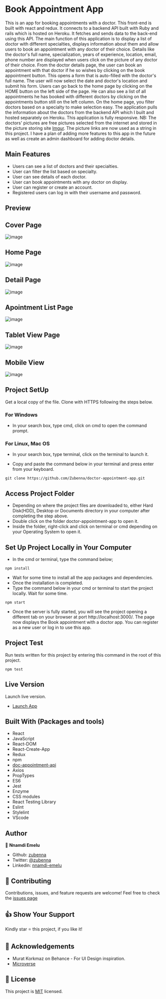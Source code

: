 # Book Appointment App
This is an app for booking appointments with a doctor. This front-end is built with react and redux. It connects to a backend API built with Ruby and rails which is hosted on Heroku. It fetches and sends data to the back-end using this API. The main function of this application is to display a list of doctor with different specialties, displays information about them and allow users to book an appointment with any doctor of their choice. Details like the doctor's full name, specialization, years of experience, location, email, phone number are displayed when users click on the picture of any doctor of their choice. From the doctor details page, the user can book an appointment with that doctor if he so wishes by clicking on the book appointment button. This opens a form that is auto-filled with the doctor's full name. The user will now select the date and doctor's location and submit his form. Users can go back to the home page by clicking on the HOME button on the left side of the page. He can also see a list of all appointments he has booked with different doctors by clicking on the appointments button still on the left column. On the home page, you filter doctors based on a specialty to make selection easy. The application pulls the information about the doctors from the backend API which I built and hosted separately on Heroku. This application is fully responsive.
NB: The doctors' pictures are free pictures selected from the internet and stored in the picture storing site [Imgur](https://imgur.com/). The picture links are now used as a string in this project. I have a plan of adding more features to this app in the future as well as create an admin dashboard for adding doctor details.

## Main Features
- Users can see a list of doctors and their specialties.
- User can filter the list based on specialty.
- User can see details of each doctor.
- User can book appointments with any doctor on display.
- User can register or create an account.
- Registered users can log in with their username and password.

## Preview

## Cover Page
![image](images/cover-page.png)

## Home Page
![image](images/Home-page.png)

## Detail Page
![image](images/details-page.png)

## Apointment List Page
![image](images/appointmenta.png)

## Tablet View Page
![image](images/tablet-view.png)

## Mobile View
![image](images/mobile-view.png)

## Project SetUp
Get a local copy of the file. Clone with HTTPS following the steps below.

### For Windows
- In your search box, type cmd, click on cmd to open the command prompt.

### For Linux, Mac OS
- In your search box, type terminal, click on the terminal to launch it.

- Copy and paste the command below in your terminal and press enter from your keyboard.
```
git clone https://github.com/Zubenna/doctor-appointment-app.git
```
## Access Project Folder 
- Depending on where the project files are downloaded to, either Hard Disk(HDD), Desktop or Documents directory in your computer after completing the step above.
- Double click on the folder doctor-appointment-app to open it.
- Inside the folder, right-click and click on terminal or cmd depending on your Operating System to open it.

## Set Up Project Locally in Your Computer
- In the cmd or terminal, type the command below;
```
npm install
```
- Wait for some time to install all the app packages and dependencies.
- Once the installation is completed.
- Type the command below in your cmd or terminal to start the project locally. Wait for some time.
```
npm start
```
- Once the server is fully started, you will see the project opening a different tab on your browser at port http://localhost:3000/. The page now displays the Book appointment with a doctor app. You can register as a new user or log in to use this app.

## Project Test

Run tests written for this project by entering this command in the root of this project.
```
npm test
```
## Live Version
Launch live version.
- [Launch App](https://book-a-doctor.netlify.app/)

## Built With (Packages and tools)
- React
- JavaScript
- React-DOM
- React-Create-App
- Redux
- npm
- [doc-appointment-api](https://stormy-badlands-31674.herokuapp.com/)
- Axios
- PropTypes
- ES6
- Jest
- Enzyme
- CSS modules
- React Testing Library
- Eslint
- Stylelint
- VScode

## Author
👤 **Nnamdi Emelu**
- Github: [zubenna](https://github.com/zubenna)
- Twitter: [@zubenna](https://twitter.com/zubenna)
- Linkedin: [nnamdi-emelu](https://www.linkedin.com/in/nnamdi-emelu/)

## 🤝 Contributing
Contributions, issues, and feature requests are welcome!
Feel free to check the [issues page](https://github.com/Zubenna/doctor-appointment-app/issues)

## 👍 Show Your Support
Kindly star ⭐️ this project, if you like it!

## :clap: Acknowledgements
- Murat Korkmaz on Behance - For UI Design inspiration.
- [Microverse](https://www.microverse.org/)

## 📝 License
This project is [MIT](LICENSE) licensed.
